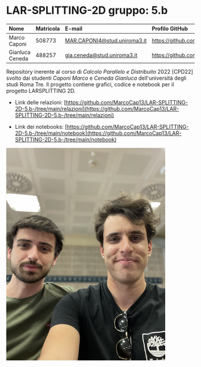 # LAR-SPLITTING-2D gruppo: 5.b

| Nome | Matricola | E-mail | Profilo GitHub |
|:---|:---|:---|:---|
|Marco Caponi|508773|MAR.CAPONI4@stud.uniroma3.it|https://github.com/MarcoCap13|
|Gianluca Ceneda|488257|gia.ceneda@stud.uniroma3.it|https://github.com/GigiCene95|

Repository inerente al corso di _Calcolo Parallelo e Distribuito_ 2022 [CPD22] svolto dai studenti _Caponi Marco_ e _Ceneda Gianluca_ dell'università degli studi Roma Tre.
Il progetto contiene grafici, codice e notebook per il progetto LARSPLITTING 2D.

* Link delle relazioni: [https://github.com/MarcoCap13/LAR-SPLITTING-2D-5.b-/tree/main/relazioni](https://github.com/MarcoCap13/LAR-SPLITTING-2D-5.b-/tree/main/relazioni)

* Link dei notebooks: [https://github.com/MarcoCap13/LAR-SPLITTING-2D-5.b-/tree/main/notebook](https://github.com/MarcoCap13/LAR-SPLITTING-2D-5.b-/tree/main/notebook)

![Studenti Marco e Gianluca](https://github.com/MarcoCap13/LAR-SPLITTING-2D-5.b-/blob/main/docs/immagine_Marco_Gianluca.png?raw=true) 
